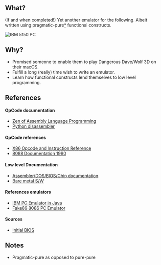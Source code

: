 ## What?

(If and when completed!) Yet another emulator for the following. Albeit written using pragmatic-pure[*](##Notes) functional constructs.

![IBM 5150 PC](http://oldcomputers.net/pics/ibm5150.jpg)

## Why?

- Promised someone to enable them to play Dangerous Dave/Wolf 3D on their macOS.
- Fulfill a long (really) time wish to write an emulator. 
- Learn how functional constructs lend themselves to low level programming.

## References

#### OpCode documentation
- [Zen of Assembly Language Programming](http://www.jagregory.com/abrash-zen-of-asm/)
- [Python disassembler](http://www.mlsite.net/8086/)

#### OpCode references
- [X86 Opcode and Instruction Reference](http://ref.x86asm.net/index.html)
- [8088 Documentation 1990](http://datasheets.chipdb.org/Intel/x86/808x/datashts/8088/231456-006.pdf)

#### Low level Documentation
- [Assembler/DOS/BIOS/Chip documentation](http://stanislavs.org/helppc/)
- [Bare metal S/W](http://www.brokenthorn.com/Resources/OSDevIndex.html)

#### References emulators
- [IBM PC Emulator in Java](https://github.com/NeatMonster/Intel8086/tree/master/src/fr/neatmonster/ibmpc)
- [Fake86 8086 PC Emulator](https://github.com/rubbermallet/fake86)

#### Sources
- [Initial BIOS](https://bitbucket.org/parthopdas/pcxtbios/raw/bdf2cf16b5b9ebc8113995f8f1cf1527378b5d21/pcxtbio0.asm)

## Notes
- Pragmatic-pure as opposed to pure-pure